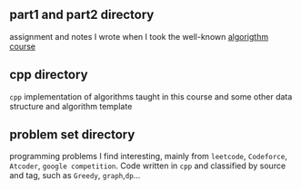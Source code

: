## part1 and part2 directory
assignment and notes I wrote when I took the well-known [algorigthm course](https://www.coursera.org/learn/algorithms-part1/)
## cpp directory
`cpp` implementation of algorithms taught in this course and some other data structure and algorithm template
## problem set directory 
programming problems I find interesting, mainly from `leetcode`, `Codeforce`, `Atcoder`, `google competition`. Code written in `cpp` and classified by source and tag, such as `Greedy`, `graph`,`dp`...